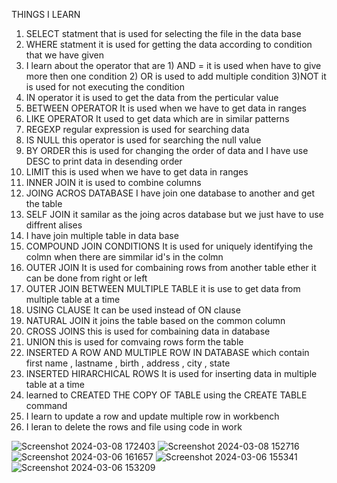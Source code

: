 THINGS I LEARN 

1) SELECT statment that is used for selecting the file in the data base
2) WHERE statment it is used for getting the data according to condition that we have given
3) I learn about the operator that are 1) AND = it is used when have to give more then one condition   2) OR is used to add multiple condition  3)NOT it is used for not executing the condition
4) IN operator it is used to get the data from the perticular value
5) BETWEEN OPERATOR It is used when we have to get data in ranges
6) LIKE OPERATOR It used to get data which are in similar patterns
7) REGEXP regular expression is used for searching data
8) IS NULL this operator is used for searching the null value
9) BY ORDER this is used for changing the order of data and I have use DESC to print data in desending order
10) LIMIT this is used when we have to get data in ranges
11) INNER JOIN it is used to combine columns
12) JOING ACROS DATABASE I have join one database to another and get the table
13) SELF JOIN it samilar as the joing acros database but we just have to use diffrent alises
14) I have join multiple table in data base
15) COMPOUND JOIN CONDITIONS It is used for uniquely identifying the colmn when there are simmilar id's in the colmn
16) OUTER JOIN It is used for combaining rows from another table ether it can be done from right or left
17) OUTER JOIN BETWEEN MULTIPLE TABLE it is use to get data from multiple table at a time
18) USING CLAUSE It can be used instead of ON clause
19) NATURAL JOIN it joins the table based on the common column
20) CROSS JOINS this is used for combaining data in database
21) UNION this is used for comvaing rows form the table
22) INSERTED A ROW AND MULTIPLE ROW IN DATABASE which contain first name , lastname , birth , address , city , state
23) INSERTED HIRARCHICAL ROWS It is used for inserting data in multiple table at a time
24) learned to CREATED THE COPY OF TABLE using the CREATE TABLE command
25) I learn to update a row and update multiple row in workbench
26) I leran to delete the rows and file using code in work


![Screenshot 2024-03-08 172403](https://github.com/subodh245/MySQL/assets/118099441/b6f3f56a-7cc3-40bf-87a1-37b72357771a)
![Screenshot 2024-03-08 152716](https://github.com/subodh245/MySQL/assets/118099441/a767100e-1ff8-4e61-8d2b-8576a3dbc567)
![Screenshot 2024-03-06 161657](https://github.com/subodh245/MySQL/assets/118099441/e9e33e57-9fee-4996-bdd8-54c4c060d4d6)
![Screenshot 2024-03-06 155341](https://github.com/subodh245/MySQL/assets/118099441/faceb9d3-0956-4a57-b431-44aeb814a9f1)
![Screenshot 2024-03-06 153209](https://github.com/subodh245/MySQL/assets/118099441/ac5df858-92da-4bbf-abfe-cbc5301eed85)

   








